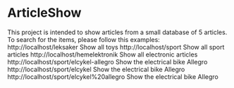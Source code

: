 # ArticleShow

This project is intended to show articles from a small database of 5 articles.
To search for the items, please follow this examples:
http://localhost/leksaker
Show all toys
http://localhost/sport
Show all sport articles
http://localhost/hemelektronik
Show all electronic articles
http://localhost/sport/elcykel-allegro
Show the electrical bike Allegro
http://localhost/sport/elcykel
Show the electrical bike Allegro
http://localhost/sport/elcykel%20allegro
Show the electrical bike Allegro
